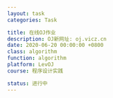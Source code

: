 ```yaml
---
layout: task
categories: Task

title: 在线OJ作业
description: OJ新网址: oj.vicz.cn
date: 2020-06-20 00:00:00 +0800
class: algorithm
function: algorithm
platform: LevOJ
course: 程序设计实践

status: 进行中
---
```


